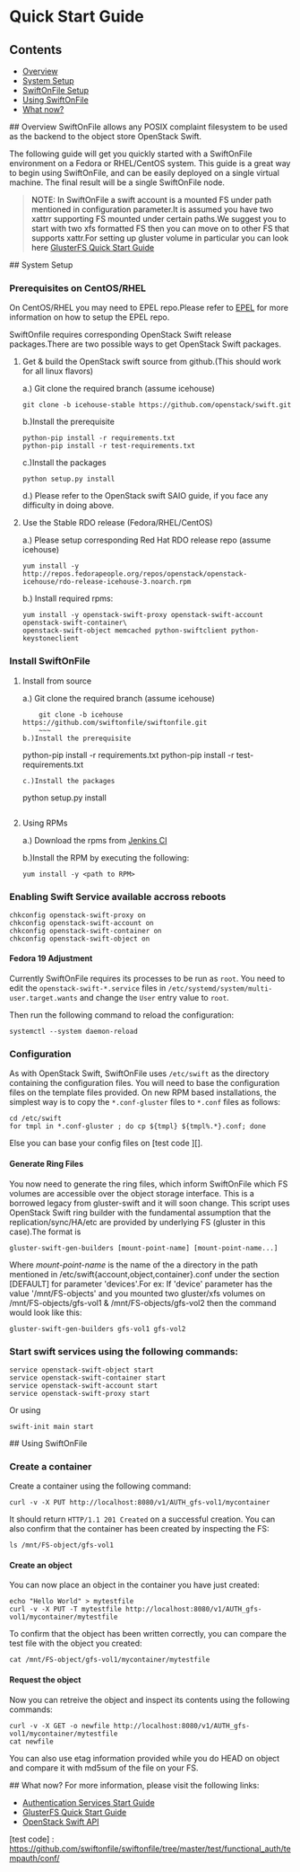 # Quick Start Guide

## Contents
* [Overview](#overview)
* [System Setup](#system_setup)
* [SwiftOnFile Setup](#swift_setup)
* [Using SwiftOnFile](#using_swift)
* [What now?](#what_now)

<a name="overview" />
## Overview
SwiftOnFile allows any POSIX complaint filesystem to be used as the 
backend to the object store OpenStack Swift.

The following guide will get you quickly started with a SwiftOnFile
environment on a Fedora or RHEL/CentOS system.  This guide is a
great way to begin using SwiftOnFile, and can be easily deployed on
a single virtual machine. The final result will be a single SwiftOnFile
node.

> NOTE: In SwiftOnFile a swift account is a mounted FS under path mentioned 
in configuration parameter.It is assumed you have two xattrr supporting FS mounted
under certain paths.We suggest you to start with two xfs formatted FS then you can 
move on to other FS that supports xattr.For setting up gluster volume in particular
you can look here [GlusterFS Quick Start Guide][]

<a name="system_setup" />
## System Setup

### Prerequisites on CentOS/RHEL
On CentOS/RHEL you may need to EPEL repo.Please refer to 
[EPEL][] for more information on how to setup the EPEL repo.

SwiftOnfile requires corresponding OpenStack Swift release packages.There are two 
possible ways to get OpenStack Swift packages.

1. Get & build the OpenStack swift source from github.(This should work for all linux flavors)

	a.) Git clone the required branch (assume icehouse)
	~~~
	git clone -b icehouse-stable https://github.com/openstack/swift.git 
	~~~
	b.)Install the prerequisite 
	~~~
	python-pip install -r requirements.txt
	python-pip install -r test-requirements.txt
	~~~ 
	c.)Install the packages 
	~~~
	python setup.py install
	~~~
	d.) Please refer to the OpenStack swift SAIO guide, 
	if you face any difficulty in doing above.

2. Use the Stable RDO release (Fedora/RHEL/CentOS)

	a.) Please setup corresponding Red Hat RDO release repo (assume icehouse)
	~~~
	yum install -y http://repos.fedorapeople.org/repos/openstack/openstack-icehouse/rdo-release-icehouse-3.noarch.rpm 
	~~~
	b.) Install required rpms:
	~~~
	yum install -y openstack-swift-proxy openstack-swift-account openstack-swift-container\
	openstack-swift-object memcached python-swiftclient python-keystoneclient 
	~~~

### Install SwiftOnFile

1. Install from source

	a.) Git clone the required branch (assume icehouse)
	~~~
        git clone -b icehouse https://github.com/swiftonfile/swiftonfile.git
        ~~~
	b.)Install the prerequisite
	~~~
	python-pip install -r requirements.txt
	python-pip install -r test-requirements.txt
	~~~
	c.)Install the packages
	~~~
	python setup.py install
	~~~

2. Using RPMs

	a.) Download the rpms from [Jenkins CI][]
	
	b.)Install the RPM by executing the following:
	~~~
	yum install -y <path to RPM>
	~~~

### Enabling Swift Service available accross reboots
~~~
chkconfig openstack-swift-proxy on
chkconfig openstack-swift-account on
chkconfig openstack-swift-container on
chkconfig openstack-swift-object on
~~~

#### Fedora 19 Adjustment
Currently SwiftOnFile requires its processes to be run as `root`. You need to
edit the `openstack-swift-*.service` files in
`/etc/systemd/system/multi-user.target.wants` and change the `User` entry value
to `root`.

Then run the following command to reload the configuration:

~~~
systemctl --system daemon-reload
~~~

### Configuration
As with OpenStack Swift, SwiftOnFile uses `/etc/swift` as the
directory containing the configuration files.  You will need to base
the configuration files on the template files provided. On new RPM based
installations, the simplest way is to copy the `*.conf-gluster`
files to `*.conf` files as follows:

~~~
cd /etc/swift
for tmpl in *.conf-gluster ; do cp ${tmpl} ${tmpl%.*}.conf; done
~~~

Else you can base your config files on [test code ][].

#### Generate Ring Files
You now need to generate the ring files, which inform SwiftOnFile
which FS volumes are accessible over the object storage interface.
This is a borrowed legacy from gluster-swift and it will soon change.
This script uses OpenStack Swift ring builder with the fundamental 
assumption that the replication/sync/HA/etc are provided by underlying FS
(gluster in this case).The format is

~~~
gluster-swift-gen-builders [mount-point-name] [mount-point-name...]
~~~

Where *mount-point-name* is the name of the a directory in the path mentioned in
/etc/swift{account,object,container}.conf under the section [DEFAULT]
for parameter 'devices'.For ex: If 'device' parameter has the value '/mnt/FS-objects'
and you mounted two gluster/xfs volumes on /mnt/FS-objects/gfs-vol1 & 
/mnt/FS-objects/gfs-vol2 then the command would look like this:
~~~
gluster-swift-gen-builders gfs-vol1 gfs-vol2
~~~

### Start swift services using the following commands:

~~~
service openstack-swift-object start
service openstack-swift-container start
service openstack-swift-account start
service openstack-swift-proxy start
~~~

Or using
~~~
swift-init main start
~~~

<a name="using_swift" />
## Using SwiftOnFile

### Create a container
Create a container using the following command:

~~~
curl -v -X PUT http://localhost:8080/v1/AUTH_gfs-vol1/mycontainer
~~~

It should return `HTTP/1.1 201 Created` on a successful creation. You can
also confirm that the container has been created by inspecting the FS:

~~~
ls /mnt/FS-object/gfs-vol1
~~~

#### Create an object
You can now place an object in the container you have just created:

~~~
echo "Hello World" > mytestfile
curl -v -X PUT -T mytestfile http://localhost:8080/v1/AUTH_gfs-vol1/mycontainer/mytestfile
~~~

To confirm that the object has been written correctly, you can compare the
test file with the object you created:

~~~
cat /mnt/FS-object/gfs-vol1/mycontainer/mytestfile
~~~

#### Request the object
Now you can retreive the object and inspect its contents using the
following commands:

~~~
curl -v -X GET -o newfile http://localhost:8080/v1/AUTH_gfs-vol1/mycontainer/mytestfile
cat newfile
~~~

You can also use etag information provided while you do HEAD on object 
and compare it with md5sum of the file on your FS. 

<a name="what_now" />
## What now?
For more information, please visit the following links:

* [Authentication Services Start Guide][]
* [GlusterFS Quick Start Guide][]
* [OpenStack Swift API][]

[GlusterFS Quick Start Guide]: http://www.gluster.org/community/documentation/index.php/QuickStart
[OpenStack Swift API]: http://docs.openstack.org/api/openstack-object-storage/1.0/content/
[Jenkins]: http://jenkins-ci.org
[Authentication Services Start Guide]: auth_guide.md
[EPEL]: https://fedoraproject.org/wiki/EPEL
[Jenkins CI]: http://build.gluster.org/job/swiftonfile-builds/lastSuccessfulBuild/artifact/build/
[test code] : https://github.com/swiftonfile/swiftonfile/tree/master/test/functional_auth/tempauth/conf/
